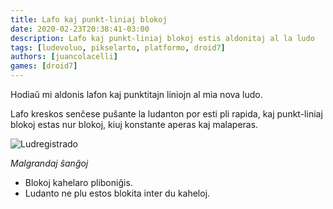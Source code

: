 ```yaml
---
title: Lafo kaj punkt-liniaj blokoj
date: 2020-02-23T20:38:41-03:00
description: Lafo kaj punkt-liniaj blokoj estis aldonitaj al la ludo
tags: [ludevoluo, pikselarto, platformo, droid7]
authors: [juancolacelli]
games: [droid7]
---
```


Hodiaŭ mi aldonis lafon kaj punktitajn liniojn al mia nova ludo.

Lafo kreskos senĉese puŝante la ludanton por esti pli rapida, kaj punkt-liniaj blokoj estas nur blokoj, kiuj konstante aperas kaj malaperas.

![Ludregistrado](recording.gif)

_Malgrandaj ŝanĝoj_

-   Blokoj kahelaro pliboniĝis.
-   Ludanto ne plu estos blokita inter du kaheloj.
